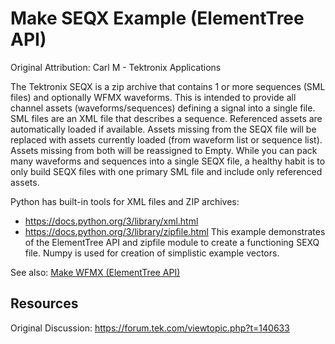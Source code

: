 # Make SEQX Example (ElementTree API)
Original Attribution: Carl M - Tektronix Applications

The Tektronix SEQX is a zip archive that contains 1 or more sequences (SML files) and optionally WFMX waveforms. This is intended to provide all channel assets (waveforms/sequences) defining a signal into a single file. SML files are an XML file that describes a sequence. Referenced assets are automatically loaded if available. Assets missing from the SEQX file will be replaced with assets currently loaded (from waveform list or sequence list). Assets missing from both will be reassigned to Empty. While you can pack many waveforms and sequences into a single SEQX file, a healthy habit is to only build SEQX files with one primary SML file and include only referenced assets.

Python has built-in tools for XML files and ZIP archives:
* https://docs.python.org/3/library/xml.html
* https://docs.python.org/3/library/zipfile.html
This example demonstrates of the ElementTree API and zipfile module to create a functioning SEXQ file. Numpy is used for creation of simplistic example vectors.

See also: [Make WFMX (ElementTree API)](./../MakeWFMXExample)

Resources
---------
Original Discussion: https://forum.tek.com/viewtopic.php?t=140633
